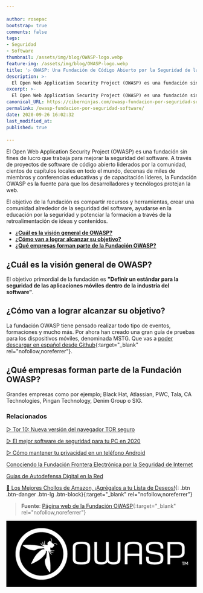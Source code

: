 ```yaml
---

author: rosepac
bootstrap: true
comments: false
tags:
- Seguridad
- Software
thumbnail: /assets/img/blog/OWASP-logo.webp
feature-img: /assets/img/blog/OWASP-logo.webp
title: '▷ OWASP: Una Fundación de Código Abierto por la Seguridad de las Aplicaciones'
description: >-
  El Open Web Application Security Project (OWASP) es una fundación sin fines de lucro que trabaja para mejorar la seguridad del software. A través de proyectos de software de código abierto liderados por la comunidad.
excerpt: >-
  El Open Web Application Security Project (OWASP) es una fundación sin fines de lucro que trabaja para mejorar la seguridad del software. A través de proyectos de software de código abierto liderados por la comunidad.
canonical_URL: https://ciberninjas.com/owasp-fundacion-por-seguridad-software/
permalink: /owasp-fundacion-por-seguridad-software/
date: 2020-09-26 16:02:32
last_modified_at: 
published: true

---
```


El Open Web Application Security Project (OWASP) es una fundación sin fines de lucro que trabaja para mejorar la seguridad del software. A través de proyectos de software de código abierto liderados por la comunidad, cientos de capítulos locales en todo el mundo, decenas de miles de miembros y conferencias educativas y de capacitación líderes, la Fundación OWASP es la fuente para que los desarrolladores y tecnólogos protejan la web.

El objetivo de la fundación es compartir recursos y herramientas, crear una comunidad alrededor de la seguridad del software, ayudarse en la educación por la seguridad y potenciar la formación a través de la retroalimentación de ideas y contenidos.

- [**¿Cuál es la visión general de OWASP?**](#cuál-es-la-visión-general-de-owasp)
- [**¿Cómo van a lograr alcanzar su objetivo?**](#cómo-van-a-lograr-alcanzar-su-objetivo)
- [**¿Qué empresas forman parte de la Fundación OWASP?**](#qué-empresas-forman-parte-de-la-fundación-owasp)

## **¿Cuál es la visión general de OWASP?**

El objetivo primordial de la fundación es **"Definir un estándar para la seguridad de las aplicaciones móviles dentro de la industria del software"**.

## **¿Cómo van a lograr alcanzar su objetivo?**

La fundación OWASP tiene pensado realizar todo tipo de eventos, formaciones y mucho más. Por ahora han creado una gran guía de pruebas para los dispositivos móviles, denominada MSTG. Que vas a [poder descargar en español desde Github](https://github.com/OWASP/owasp-mstg/blob/master/Checklists/Mobile_App_Security_Checklist-Spanish_1.2.xlsx "Descarga la guía de pruebas para dispositivos móviles creada por la OWASP y en español"){:target="_blank" rel="nofollow,noreferrer"}.

## **¿Qué empresas forman parte de la Fundación OWASP?**

Grandes empresas como por ejemplo; Black Hat, Atlassian, PWC, Tala, CA Technologies, Pingan Technology, Denim Group o SIG.

### **Relacionados** <!-- omit in toc -->

[▷ Tor 10: Nueva versión del navegador TOR seguro](https://ciberninjas.com/navegador-tor-10/ "Tor 10: Nueva versión del navegador TOR seguro")

[▷ El mejor software de seguridad para tu PC en 2020](https://ciberninjas.com/el-mejor-software-seguridad-2020/ "El mejor software de seguridad para tu PC en 2020")

[▷ Cómo mantener tu privacidad en un teléfono Android](https://ciberninjas.com/como-mantener-tu-privacidad-usando-android/ "Cómo mantener tu privacidad en un teléfono Android")

[Conociendo la Fundación Frontera Electrónica por la Seguridad de Internet](https://ciberninjas.com/eff/ "Conociendo la Fundación Frontera Electrónica por la Seguridad de Internet")

[Guías de Autodefensa Digital en la Red](https://ciberninjas.com/eff/autodefensa/ "Guías de Autodefensa Digital en la Red")

[🛒 Los Mejores Chollos de Amazon, ¡Agrégalos a tu Lista de Deseos!](https://www.amazon.es/shop/cibercursos "Los Mejores Chollos de Amazon, Ofertas Flash, Black Monday y Amazon Prime Day"){: .btn .btn-danger .btn-lg .btn-block}{:target="_blank" rel="nofollow,noreferrer"}

> **Fuente**: [Página web de la Fundación OWASP](https://owasp.org/ "Página web de la Fundación OWASP"){:target="_blank" rel="nofollow,noreferrer"}

![Logotipo oficial de la fundación OWASP](/assets/img/blog/OWASP-logo.webp "Logotipo oficial de la fundación OWASP")